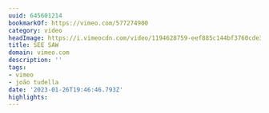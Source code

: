 ```yaml
---
uuid: 645601214
bookmarkOf: https://vimeo.com/577274900
category: video
headImage: https://i.vimeocdn.com/video/1194628759-eef885c144bf3760cde35c38cc1c0eb6501528d8f0e7c45c268eb68cbe05e956-d_640
title: SEE SAW
domain: vimeo.com
description: ''
tags:
- vimeo
- joão tudella
date: '2023-01-26T19:46:46.793Z'
highlights:
---
```



